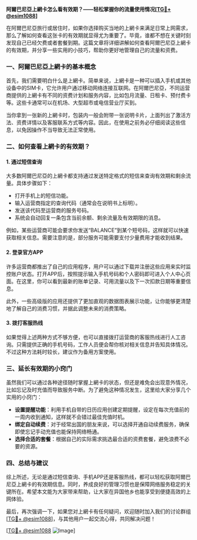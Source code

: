 **阿爾巴尼亞上網卡怎么看有效期？——轻松掌握你的流量使用情况[[TG💪+ @esim1088](https://t.me/s/esim1088)]**

在阿爾巴尼亞旅行或居住时，如果你选择购买当地的上網卡来满足日常上网需求，那么了解如何查看这张卡的有效期就显得尤为重要了。毕竟，谁都不想在关键时刻发现自己已经欠费或者套餐到期。这篇文章将详细讲解如何查看阿爾巴尼亞上網卡的有效期，并分享一些实用的小技巧，帮助你更好地管理自己的流量和资费。

### 一、阿爾巴尼亞上網卡的基本概念

首先，我们需要明白什么是上網卡。简单来说，上網卡是一种可以插入手机或其他设备中的SIM卡，它允许用户通过移动网络连接互联网。在阿爾巴尼亞，不同运营商提供的上網卡有不同的资费计划和服务内容，比如包月流量、日租卡、预付费卡等。这些卡通常可以在机场、大型超市或电信营业厅买到。

当你拿到一张新的上網卡时，包装内一般会附带一张说明卡片，上面列出了激活方法、资费详情以及客服联系方式等内容。因此，在使用之前务必仔细阅读这些信息，以免因操作不当导致无法正常使用。

### 二、如何查看上網卡的有效期？

#### 1. **通过短信查询**
大多数阿爾巴尼亞的上網卡都支持通过发送特定格式的短信来查询有效期和剩余流量。具体步骤如下：
- 打开手机上的短信功能。
- 输入运营商指定的查询代码（通常会在说明书上标明）。
- 发送该代码至运营商的服务号码。
- 系统会自动回复一条包含当前余额、剩余流量及有效期限的消息。

例如，某些运营商可能会要求你发送“BALANCE”到某个短号码，这样就可以快速获取相关信息。需要注意的是，部分服务可能需要支付少量费用才能收到结果。

#### 2. **登录官方APP**
许多运营商都推出了自己的应用程序，用户可以通过下载并注册这些应用来实时监控账户状态。打开APP后，按照提示输入手机号码和个人密码即可进入个人中心页面。在这里，你可以看到最新的账单记录、可用流量以及下一次扣款日期等重要信息。

此外，一些高级版的应用还提供了更加直观的数据图表展示功能，让你能够更清楚地了解自己的消费习惯，并据此调整未来的消费策略。

#### 3. **拨打客服热线**
如果觉得上述两种方式不够方便，也可以直接拨打运营商的客服热线进行人工咨询。只需提供正确的手机号码，工作人员便会帮你核对相关信息并告知具体情况。不过这种方法耗时较长，建议作为备用方案使用。

### 三、延长有效期的小窍门

虽然我们可以通过各种途径随时掌握上網卡的状态，但还是难免会出现意外情况，比如忘记及时充值而导致服务中断。为了避免这种情况发生，这里给大家分享几个实用的小窍门：

- **设置提醒功能**：利用手机自带的日历应用创建定期提醒，设定在每次充值前的一周内收到通知，这样就不会错过最佳充值时机。
- **绑定自动续费**：对于经常出国的朋友来说，可以选择开通自动续费服务，确保即使忘记手动充值也能保持网络畅通。
- **选择合适的套餐**：根据自己的实际需求挑选最合适的资费套餐，避免浪费不必要的资源。

### 四、总结与建议

综上所述，无论是通过短信查询、手机APP还是客服热线，都可以轻松获取阿爾巴尼亞上網卡的有效期信息。同时，养成良好的管理习惯也是保障网络服务稳定的关键所在。希望本文能为大家带来帮助，让大家在异国他乡也能享受到便捷高效的上网体验。

最后，再次强调一下，如果您对上網卡有任何疑问，欢迎随时加入我们的讨论群组[[TG💪+ @esim1088](https://t.me/s/esim1088)]，与其他用户一起交流心得，共同解决问题！

[[TG💪+ @esim1088](https://t.me/s/esim1088) ![Image](https://i.postimg.cc/4NQfJmqS/Snipaste-2025-05-13-00-14-12.png)]